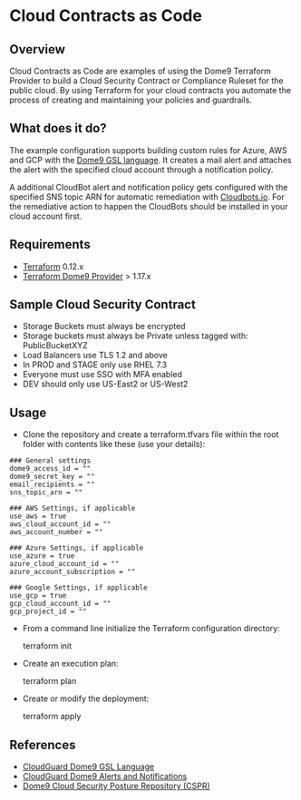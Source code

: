 # Cloud Contracts as Code

## Overview

Cloud Contracts as Code are examples of using the Dome9 Terraform Provider to build a Cloud Security Contract or Compliance Ruleset for the public cloud. By using Terraform for your cloud contracts you automate the process of creating and maintaining your policies and guardrails.

## What does it do?

The example configuration supports building custom rules for Azure, AWS and GCP with the [Dome9 GSL language](https://gsl.dome9.com/). It creates a mail alert and attaches the alert with the specified cloud account through a notification policy. 

A additional CloudBot alert and notification policy gets configured with the specified SNS topic ARN for automatic remediation with [Cloudbots.io](https://cloudbots.dome9.com/). For the remediative action to happen the CloudBots should be installed in your cloud account first.

## Requirements

-	[Terraform](https://www.terraform.io/downloads.html) 0.12.x
-	[Terraform Dome9 Provider](https://www.terraform.io/docs/providers/dome9/) > 1.17.x

## Sample Cloud Security Contract

- Storage Buckets must always be encrypted
- Storage buckets must always be Private unless tagged with: PublicBucketXYZ
- Load Balancers use TLS 1.2 and above
- In PROD and STAGE only use RHEL 7.3
- Everyone must use SSO with MFA enabled
- DEV should only use US-East2 or US-West2

## Usage

- Clone the repository and create a terraform.tfvars file within the root folder with contents like these (use your details):

```
### General settings
dome9_access_id = ""
dome9_secret_key = ""
email_recipients = ""
sns_topic_arn = ""

### AWS Settings, if applicable
use_aws = true
aws_cloud_account_id = ""
aws_account_number = ""

### Azure Settings, if applicable
use_azure = true
azure_cloud_account_id = ""
azure_account_subscription = ""

### Google Settings, if applicable
use_gcp = true
gcp_cloud_account_id = ""
gcp_project_id = ""
``` 

- From a command line initialize the Terraform configuration directory:

  terraform init
- Create an execution plan:

  terraform plan
- Create or modify the deployment:

  terraform apply

## References
* [CloudGuard Dome9 GSL Language](https://sc1.checkpoint.com/documents/CloudGuard_Dome9/Documentation/PostureManagement/GSL.html?tocpath=Posture%20Management%7CThe%20CloudGuard%20Dome9%20GSL%20Language%7C_____0)
* [CloudGuard Dome9 Alerts and Notifications](https://sc1.checkpoint.com/documents/CloudGuard_Dome9/Documentation/Alerts-Notifications/Alerts-and-Notification.html)
* [Dome9 Cloud Security Posture Repository (CSPR)](https://gsl.dome9.com/)
